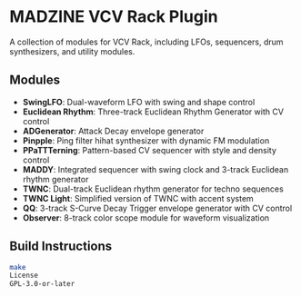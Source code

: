 # MADZINE VCV Rack Plugin

A collection of modules for VCV Rack, including LFOs, sequencers, drum synthesizers, and utility modules.

## Modules

- **SwingLFO**: Dual-waveform LFO with swing and shape control
- **Euclidean Rhythm**: Three-track Euclidean Rhythm Generator with CV control
- **ADGenerator**: Attack Decay envelope generator
- **Pinpple**: Ping filter hihat synthesizer with dynamic FM modulation
- **PPaTTTerning**: Pattern-based CV sequencer with style and density control
- **MADDY**: Integrated sequencer with swing clock and 3-track Euclidean rhythm generator
- **TWNC**: Dual-track Euclidean rhythm generator for techno sequences
- **TWNC Light**: Simplified version of TWNC with accent system
- **QQ**: 3-track S-Curve Decay Trigger envelope generator with CV control
- **Observer**: 8-track color scope module for waveform visualization

## Build Instructions

```bash
make
License
GPL-3.0-or-later
